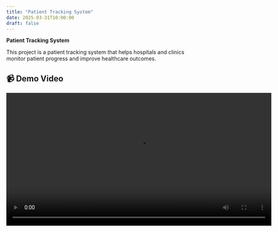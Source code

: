 ```yaml
---
title: "Patient Tracking System"
date: 2025-03-31T10:00:00
draft: false
---
```


**Patient Tracking System**

This project is a patient tracking system that helps hospitals and clinics monitor patient progress and improve healthcare outcomes.

## 📹 Demo Video

<video width="700" controls>
  <source src="/videos/PatientTracking.mp4" type="video/mp4">
  Your browser does not support the video tag.
</video>